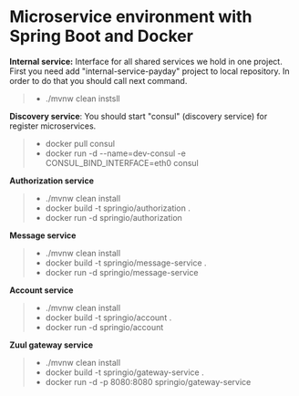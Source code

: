 # **Microservice environment with Spring Boot and Docker**

 **Internal service:**
 Interface for all shared services we hold in one project. First you need add "internal-service-payday" project to local repository. In order to do that you should call next command.
>- ./mvnw clean instsll

**Discovery service**:
You should start "consul" (discovery service) for register microservices.
>- docker pull consul
>- docker run -d --name=dev-consul -e CONSUL_BIND_INTERFACE=eth0 consul

**Authorization service**
>- ./mvnw clean install
>- docker build -t springio/authorization .
>- docker run -d springio/authorization

**Message service**
>- ./mvnw clean install
>- docker build -t springio/message-service .
>- docker run -d springio/message-service

**Account service**
>- ./mvnw clean install
>- docker build -t springio/account .
>- docker run -d springio/account


**Zuul gateway service**
>- ./mvnw clean install
>- docker build -t springio/gateway-service .
>- docker run -d -p 8080:8080 springio/gateway-service
